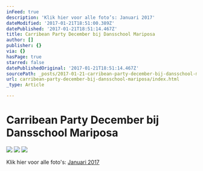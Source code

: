 ```yaml
---
inFeed: true
description: 'Klik hier voor alle foto’s: Januari 2017'
dateModified: '2017-01-21T18:51:00.389Z'
datePublished: '2017-01-21T18:51:14.467Z'
title: Carribean Party December bij Dansschool Mariposa
author: []
publisher: {}
via: {}
hasPage: true
starred: false
datePublishedOriginal: '2017-01-21T18:51:14.467Z'
sourcePath: _posts/2017-01-21-carribean-party-december-bij-dansschool-mariposa.md
url: carribean-party-december-bij-dansschool-mariposa/index.html
_type: Article

---
```

# Carribean Party December bij Dansschool Mariposa
![](https://the-grid-user-content.s3-us-west-2.amazonaws.com/d31d248e-d446-44a7-8302-629680b83b76.jpg)
![](https://the-grid-user-content.s3-us-west-2.amazonaws.com/0edaed32-6140-4d44-b20a-0ca271c6bf23.jpg)
![](https://the-grid-user-content.s3-us-west-2.amazonaws.com/b6cd4df2-fe5b-4578-bcde-36be070fe819.jpg)

Klik hier voor alle foto's: [Januari 2017][0]

[0]: http://dansschoolmariposa.tk/122016/ "Foto's Januari 2016"